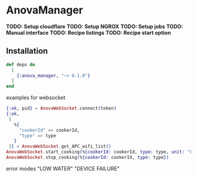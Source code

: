 # AnovaManager

**TODO: Setup cloudflare**
**TODO: Setup NGROX**
**TODO: Setup jobs**
**TODO: Manual interface**
**TODO: Recipe listings**
**TODO: Recipe start option**

## Installation

```elixir
def deps do
  [
    {:anova_manager, "~> 0.1.0"}
  ]
end
```

examples for websocket

```elixir
{:ok, pid} = AnovaWebSocket.connect(token)
{:ok,
 [
   %{
     "cookerId" => cookerId,
     "type" => type
   }
 ]} = AnovaWebSocket.get_APC_wifi_list()
AnovaWebSocket.start_cooking(%{cookerId: cookerId, type: type, unit: "F", targetTemperature: 135, timer: 60})
AnovaWebSocket.stop_cooking(%{cookerId: cookerId, type: type})
```

error modes
"LOW WATER"
"DEVICE FAILURE"